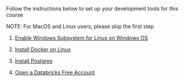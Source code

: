 Follow the instructions below to set up your development tools for this course

NOTE: For MacOS and Linux users, please skip the first step
1. [Enable Windows Subsystem for Linux on Windows OS](./wsl_setup.md)

2. [Install Docker on Linux](./docker_setup.md)

3. [Install Postgres](./postgres_setup.md)

4. [Open a Databricks Free Account](./databricks_setup.md)
